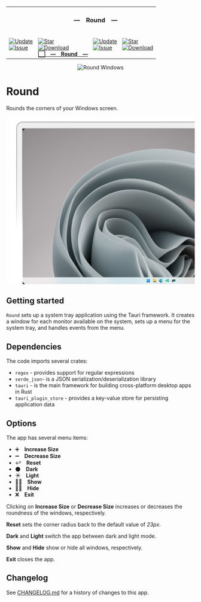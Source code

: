 <table><tr> <td colspan="1"> <h3 align="center"> <picture> <source media="(prefers-color-scheme: dark)" srcset="https://raw.githubusercontent.com/RoundWindows/Application/main/src-tauri/src/Image/32x32.png"> <source media="(prefers-color-scheme: light)" srcset="https://raw.githubusercontent.com/RoundWindows/Application/main/src-tauri/src/Image/32x32.png"> <img width="28" alt="" src="https://raw.githubusercontent.com/RoundWindows/Application/main/src-tauri/src/Image/32x32.png"> </picture>  </h3> </td> <td colspan="3" valign="top"> <h3 align="center"> — Round — </h3> </td> </tr><tr><td valign="top" colspan="1"><br><a href="HTTPS://GitHub.Com/RoundWindows/Application" target="_blank"> <picture> <source media="(prefers-color-scheme: dark)" srcset="https://img.shields.io/github/last-commit/RoundWindows/Application?label=Update&color=black&labelColor=black&logoColor=white&logoWidth=0"> <source media="(prefers-color-scheme: light)" srcset="https://img.shields.io/github/last-commit/RoundWindows/Application?label=Update&color=white&labelColor=white&logoColor=black&logoWidth=0"> <img src="https://img.shields.io/github/last-commit/RoundWindows/Application?label=Update&color=black&labelColor=black&logoColor=white&logoWidth=0" alt="Update" title="Update"> </picture> </a><br><a href="HTTPS://GitHub.Com/RoundWindows/Application" target="_blank"> <picture> <source media="(prefers-color-scheme: dark)" srcset="https://img.shields.io/github/issues/RoundWindows/Application?label=Issue&color=black&labelColor=black&logoColor=white&logoWidth=0"> <source media="(prefers-color-scheme: light)" srcset="https://img.shields.io/github/issues/RoundWindows/Application?label=Issue&color=white&labelColor=white&logoColor=black&logoWidth=0"> <img src="https://img.shields.io/github/issues/RoundWindows/Application?label=Issue&color=black&labelColor=black&logoColor=white&logoWidth=0" alt="Issue" title="Issue"> </picture> </a><br><br></td><td valign="top" colspan="1"><br><a href="https://github.com/PlayForm/Round" target="_blank"><picture><source media="(prefers-color-scheme: dark)" srcset="https://img.shields.io/github/stars/PlayForm/Round?style=flat&label=Star&logo=github&color=black&labelColor=black&logoColor=white&logoWidth=0"><source media="(prefers-color-scheme: light)" srcset="https://img.shields.io/github/stars/PlayForm/Round?style=flat&label=Star&logo=github&color=white&labelColor=white&logoColor=black&logoWidth=0"><img src="https://img.shields.io/github/stars/PlayForm/Round?style=flat&label=Star&logo=github&color=black&labelColor=black&logoColor=white&logoWidth=0" alt="Star"></picture></a><br><a href="HTTPS://GitHub.Com/RoundWindows/Application" target="_blank"> <picture> <source media="(prefers-color-scheme: dark)" srcset="https://img.shields.io/github/downloads/RoundWindows/Application/total?label=Download&color=black&labelColor=black&logoColor=white&logoWidth=0"> <source media="(prefers-color-scheme: light)" srcset="https://img.shields.io/github/downloads/RoundWindows/Application/total?label=Download&color=white&labelColor=white&logoColor=black&logoWidth=0"> <img src="https://img.shields.io/github/downloads/RoundWindows/Application/total?label=Download&color=black&labelColor=black&logoColor=white&logoWidth=0" alt="Download" title="Download"> </picture> </a><br><a href="https://github.com/PlayForm/Round" target="_blank"><b>⬜ — Round —</b></a><br></td><td valign="top" colspan="1"><br><a href="HTTPS://GitHub.Com/RoundWindows/Website" target="_blank"> <picture> <source media="(prefers-color-scheme: dark)" srcset="https://img.shields.io/github/last-commit/RoundWindows/Website?label=Update&color=black&labelColor=black&logoColor=white&logoWidth=0"> <source media="(prefers-color-scheme: light)" srcset="https://img.shields.io/github/last-commit/RoundWindows/Website?label=Update&color=white&labelColor=white&logoColor=black&logoWidth=0"> <img src="https://img.shields.io/github/last-commit/RoundWindows/Website?label=Update&color=black&labelColor=black&logoColor=white&logoWidth=0" alt="Update" title="Update"> </picture> </a><br><a href="HTTPS://GitHub.Com/RoundWindows/Website" target="_blank"> <picture> <source media="(prefers-color-scheme: dark)" srcset="https://img.shields.io/github/issues/RoundWindows/Website?label=Issue&color=black&labelColor=black&logoColor=white&logoWidth=0"> <source media="(prefers-color-scheme: light)" srcset="https://img.shields.io/github/issues/RoundWindows/Website?label=Issue&color=white&labelColor=white&logoColor=black&logoWidth=0"> <img src="https://img.shields.io/github/issues/RoundWindows/Website?label=Issue&color=black&labelColor=black&logoColor=white&logoWidth=0" alt="Issue" title="Issue"> </picture> </a><br><br></td><td valign="top" colspan="1"><br><a href="https://github.com/RoundedCorners/Website" target="_blank"><picture><source media="(prefers-color-scheme: dark)" srcset="https://img.shields.io/github/stars/RoundedCorners/Website?style=flat&label=Star&logo=github&color=black&labelColor=black&logoColor=white&logoWidth=0"><source media="(prefers-color-scheme: light)" srcset="https://img.shields.io/github/stars/RoundedCorners/Website?style=flat&label=Star&logo=github&color=white&labelColor=white&logoColor=black&logoWidth=0"><img src="https://img.shields.io/github/stars/RoundedCorners/Website?style=flat&label=Star&logo=github&color=black&labelColor=black&logoColor=white&logoWidth=0" alt="Star"></picture></a><br><a href="HTTPS://GitHub.Com/RoundWindows/Website" target="_blank"> <picture> <source media="(prefers-color-scheme: dark)" srcset="https://img.shields.io/github/downloads/RoundWindows/Website/total?label=Download&color=black&labelColor=black&logoColor=white&logoWidth=0"> <source media="(prefers-color-scheme: light)" srcset="https://img.shields.io/github/downloads/RoundWindows/Website/total?label=Download&color=white&labelColor=white&logoColor=black&logoWidth=0"> <img src="https://img.shields.io/github/downloads/RoundWindows/Website/total?label=Download&color=black&labelColor=black&logoColor=white&logoWidth=0" alt="Download" title="Download"> </picture> </a><br><a href="https://github.com/RoundedCorners/Website" target="_blank"><b></b></a><br></td></tr></table>

<p align="center">
  <img width="64" height="64" src="./src-tauri/src/Image/icon.ico" alt="Round Windows" />
</p>

# Round

Rounds the corners of your Windows screen.

![Round Windows](./.github/cover.png)

## Getting started

`Round` sets up a system tray application using the Tauri framework. It
creates a window for each monitor available on the system, sets up a menu for
the system tray, and handles events from the menu.

## Dependencies

The code imports several crates:

-   `regex` - provides support for regular expressions
-   `serde_json`- is a JSON serialization/deserialization library
-   `tauri` - is the main framework for building cross-platform desktop apps in
    Rust
-   `tauri_plugin_store` - provides a key-value store for persisting application
    data

## Options

The app has several menu items:

-   ➕ **Increase Size**
-   ➖ **Decrease Size**
-   ↩️ **Reset**
-   🌑 **Dark**
-   ☀️ **Light**
-   👨🏻 **Show**
-   🥷🏽 **Hide**
-   ❌ **Exit**

Clicking on **Increase Size** or **Decrease Size** increases or decreases the
roundness of the windows, respectively.

**Reset** sets the corner radius back to the default value of _23px_.

**Dark** and **Light** switch the app between dark and light mode.

**Show** and **Hide** show or hide all windows, respectively.

**Exit** closes the app.

## Changelog

See [CHANGELOG.md](CHANGELOG.md) for a history of changes to this app.
